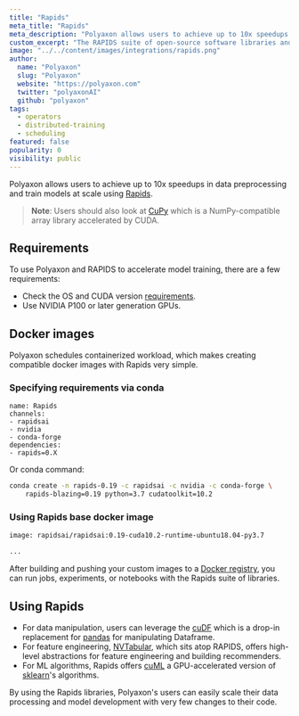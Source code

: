 ```yaml
---
title: "Rapids"
meta_title: "Rapids"
meta_description: "Polyaxon allows users to achieve up to 10x speedups in data preprocessing and train models at scale using Rapids."
custom_excerpt: "The RAPIDS suite of open-source software libraries and APIs give you the ability to execute end-to-end data science and analytics pipelines entirely on GPUs. "
image: "../../content/images/integrations/rapids.png"
author:
  name: "Polyaxon"
  slug: "Polyaxon"
  website: "https://polyaxon.com"
  twitter: "polyaxonAI"
  github: "polyaxon"
tags:
  - operators
  - distributed-training
  - scheduling
featured: false
popularity: 0
visibility: public
---
```


Polyaxon allows users to achieve up to 10x speedups in data preprocessing and train models at scale using [Rapids](https://rapids.ai).

> **Note**: Users should also look at [CuPy](https://cupy.dev/) which is a NumPy-compatible array library accelerated by CUDA.

## Requirements

To use Polyaxon and RAPIDS to accelerate model training, there are a few requirements:

 * Check the OS and CUDA version [requirements](https://rapids.ai/start.html).
 * Use NVIDIA P100 or later generation GPUs.

## Docker images

Polyaxon schedules containerized workload, which makes creating compatible docker images with Rapids very simple.

### Specifying requirements via conda

```
name: Rapids
channels:
- rapidsai
- nvidia
- conda-forge
dependencies:
- rapids=0.X
```  

Or conda command:

```bash
conda create -n rapids-0.19 -c rapidsai -c nvidia -c conda-forge \
    rapids-blazing=0.19 python=3.7 cudatoolkit=10.2
```

### Using Rapids base docker image

```dockerfile
image: rapidsai/rapidsai:0.19-cuda10.2-runtime-ubuntu18.04-py3.7

...
```

After building and pushing your custom images to a [Docker registry](/docs/setup/connections/registry/), you can run jobs, experiments, or notebooks with the Rapids suite of libraries.

## Using Rapids

 * For data manipulation, users can leverage the [cuDF](https://github.com/rapidsai/cudf) which is a drop-in replacement for [pandas](https://pandas.pydata.org/) for manipulating Dataframe.
 * For feature engineering, [NVTabular](https://github.com/NVIDIA/NVTabular), which sits atop RAPIDS, offers high-level abstractions for feature engineering and building recommenders.
 * For ML algorithms, Rapids offers [cuML](https://docs.rapids.ai/api/cuml/stable/) a GPU-accelerated version of [sklearn](https://scikit-learn.org/stable/)'s algorithms.


By using the Rapids libraries, Polyaxon's users can easily scale their data processing and model development with very few changes to their code. 

